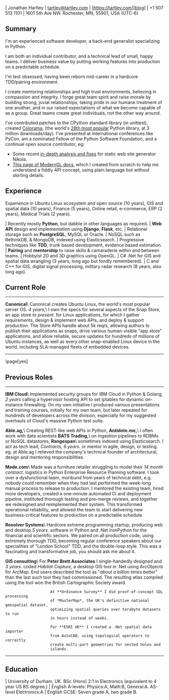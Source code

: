 | Jonathan Hartley | [tartley@tartley.com][email] | [https://tartley.com][blog]
| +1 507 513 1101 | 1601 5th Ave NW. Rochester, MN, 55901, USA (UTC-6)

[email]: mailto:tartley@tartley.com
[blog]: https://www.tartley.com/categories/software

## Summary

I'm an experienced software developer, a back-end generalist specializing in Python.

I am both an individual contributor, and a technical lead of small, happy teams. I
deliver business value by putting working features into production on a predictable
schedule.

I'm test obsessed, having been reborn mid-career in a hardcore TDD/pairing environment.

I create mentoring relationships and high trust environments, believing in compassion
and integrity. I forge great team spirit and raise morale by building strong, jovial
relationships, taking pride in our humane treatment of one another, and in our raised
expectations of what we become capable of as a group. Great teams create great
individuals, not the other way around.

I've contributed patches to the CPython standard library (in unittest), created
[Colorama](https://pypi.python.org/pypi/colorama),
(the world's
[28th most popular](https://hugovk.github.io/top-pypi-packages/#colorama)
Python library, at 3 million downloads/day). I've presented at international
conferences like PyCon, am a nominated Fellow of the Python Software
Foundation, and a continual open source contributor, eg:

* Some recent
  [in-depth analysis and fixes](https://github.com/getnikola/nikola/issues/3671)
  for static web site generator Nikola.
* [This page of ModernGL docs](https://moderngl.readthedocs.io/en/latest/topics/buffer_format.html),
  which I created from scratch to help me understand a fiddly API concept, using plain
  language but without skirting details.

## Experience

Experience in Ubuntu Linux ecosystem and open source (10 years),
GIS and spatial data (10 years),
Finance (5 years),
Online retail, e-commerce, ERP (2 years),
Medical Trials (2 years).

| Recently mostly **Python**, but dabble in other languages as required.
| **Web API** design and implementation using **Django**, **Flask**, etc.
| Relational storage such as **PostgreSQL**, MySQL or Oracle.
| NoSQL such as RethinkDB, & MongoDB, indexed using Elasticsearch.
| Progressive techniques like **TDD**, trunk based development, evidence based estimation.
| **Pairing** and **mentorship** to raise skills & camaraderie within and between teams.
| Hobbyist 2D and 3D graphics using OpenGL.
| C# .Net for GIS and spatial data wrangling (3 years, long ago but fondly remembered).
| C and C++ for GIS, digital signal processing, military radar research (8 years, also long ago).

## Current Role

-------------------- -------------------------------------------------------------------
**Canonical**\       Canonical creates Ubuntu Linux, the world's most popular server OS.
*4 years,*\          I own the specs for several aspects of the Snap Store, an app store
*to present.*        for Linux applications, for which I gather requirements, design &
                     implement web APIs, and deploy & support production.
                     The Store APIs handle about 5k req/s, allowing authors to
                     publish their applications as snaps, drive various human-visible
                     "app store" applications, and allow reliable, secure updates for
                     hundreds of millions of Ubuntu instances, as well as every other
                     snap-enabled Linux device in the world, including SLA-managed
                     fleets of embedded devices.

------------------------------------------------------------------------------------

\page[yes]

## Previous Roles

----------------------- --------------------------------------------------------------------
**IBM Cloud**\          Implemented security groups for IBM Cloud in Python & Golang,
*2 years*               calling a hypervisor hosting API to set iptables for dynamic
                        on-instance firewalling. On my own initiative I produced
                        various presentations and training courses, initially for
                        my own team, but later repeated for hundreds of developers
                        across the division, especially for my suggested overhauls of
                        Cloud's massive Python test suite.

**Able.ag,**\           Creating REST-like web APIs in Python,
**Antidote.me,**\       I often work with data scientists
**BATS Trading,**\      on ingestion pipelines to RDBMs or NoSQL datastores,
**Rangespan**\          sometimes indexed using Elasticsearch. I act as tech lead,
*Contracts, 6 years.*   or mentor in agile, design, or testing. eg. at Able.ag
                        I relieved the company's technical founder of architectural,
                        design and mentoring responsibilities.

**Made.com**\           Made was a furniture retailer struggling to model their
*14 month contract.*    logistics in Python Enterprise Resource Planning software.
                        I took over a dysfunctional team, moribund from years of technical
                        debt, e.g. nobody could remember when they had last performed the
                        week-long manual process to release to production. I mentored the
                        existing team, hired more developers, created a one-minute
                        automated CI and deployment pipeline, instituted thorough
                        testing and pre-merge reviews, and together we redesigned and
                        reimplemented their system. This transformed operational
                        reliability, and allowed the team to start delivering new
                        business-critical features to production on a predictable
                        schedule.

**Resolver Systems**\   Hardcore extreme programming startup, producing web and desktop
*5 years.*              software in Python and .Net IronPython for the financial and
                        scientific sectors. We paired on all production code,
                        using extremely thorough TDD, becoming regular
                        conference speakers about our specialities of "London
                        School" TDD, and the double-loop style. This was a
                        fascinating and transformative job, you should ask me
                        about it.

**GIS consulting**\     For **Peter Brett Associates** I single-handedly designed and
*3 years.*              coded *Habitat Capture*, a desktop GIS tool in .Net using
                        ArcObjects for ArcMap. End users described the tool as "*about
                        a billion times better*" than the last such tool they had
                        commissioned. The resulting atlas compiled using the tool
                        won the British Cartographic Society award.

                        At **Ordinance Survey** I did proof-of-concept SQL processing
                        of *MasterMap*, the UK's definitive national geospatial dataset,
                        optimizing spatial queries over terabyte datasets to run
                        in hours instead of weeks.

                        For **ESRI UK** I created a .Net spatial data importer
                        from AutoCAD, using topological operators to correctly
                        create multi-part geometries for nested holes and
                        islands.

----------------------------------------------------------------------------------------

## Education

| University of Durham, UK. BSc (Hons) 2:1 in Electronics (equivalent to 4 year US BS degree.)
| English A-levels: Physics:A, Math:B, General:A. AS-level Electronics:A
| English GCSE: Seven grade A, two grade B.
